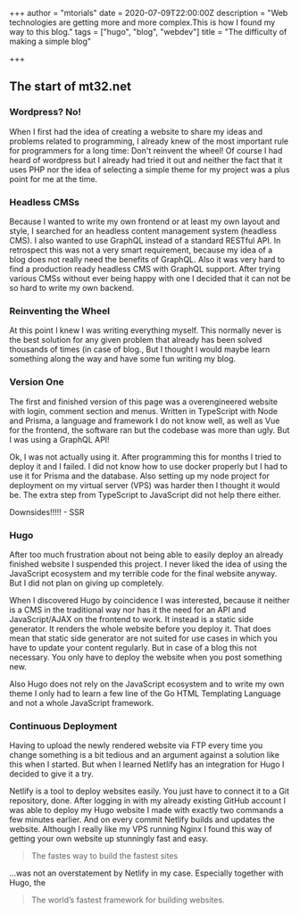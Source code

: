 +++
author = "mtorials"
date = 2020-07-09T22:00:00Z
description = "Web technologies are getting more and more complex.This is how I found my way to this blog."
tags = ["hugo", "blog", "webdev"]
title = "The difficulty of making a simple blog"

+++
## The start of mt32.net

### Wordpress? No!

When I first had the idea of creating a website to share my ideas and problems related to programming, I already knew of the most important rule for programmers for a long time: Don't reinvent the wheel! Of course I had heard of wordpress but I already had tried it out and neither the fact that it uses PHP nor the idea of selecting a simple theme for my project was a plus point for me at the time.

### Headless CMSs

Because I wanted to write my own frontend or at least my own layout and style, I searched for an headless content management system (headless CMS). I also wanted to use GraphQL instead of a standard RESTful API. In retrospect this was not a very smart requirement, because my idea of a blog does not really need the benefits of GraphQL. Also it was very hard to find a production ready headless CMS with GraphQL support. After trying various CMSs without ever being happy with one I decided that it can not be so hard to write my own backend.

### Reinventing the Wheel

At this point I knew I was writing everything myself. This normally never is the best solution for any given problem that already has been solved thousands of times (in case of blog., But I thought I would maybe learn something along the way and have some fun writing my blog.

### Version One

The first and finished version of this page was a overengineered website with login, comment section and menus. Written in TypeScript with Node and Prisma, a language and framework I do not know well, as well as Vue for the frontend, the software ran but the codebase was more than ugly. But I was using a GraphQL API!

Ok, I was not actually using it. After programming this for months I tried to deploy it and I failed. I did not know how to use docker properly but I had to use it for Prisma and the database. Also setting up my node project for deployment on my virtual server (VPS) was harder then I thought it would be. The extra step from TypeScript to JavaScript did not help there either.

Downsides!!!!! - SSR

### Hugo

After too much frustration about not being able to easily deploy an already finished website I suspended this project. I never liked the idea of using the JavaScript ecosystem and my terrible code for the final website anyway. But I did not plan on giving up completely.

When I discovered Hugo by coincidence I was interested, because it neither is a CMS in the traditional way nor has it the need for an API and JavaScript/AJAX on the frontend to work. It instead is a static side generator. It renders the whole website before you deploy it. That does mean that static side generator are not suited for use cases in which you have to update your content regularly. But in case of a blog this not necessary. You only have to deploy the website when you post something new.

Also Hugo does not rely on the JavaScript ecosystem and to write my own theme I only had to learn a few line of the Go HTML Templating Language and not a whole JavaScript framework.

### Continuous Deployment

Having to upload the newly rendered website via FTP every time you change something is a bit tedious and an argument against a solution like this when I started. But when I learned Netlify has an integration for Hugo I decided to give it a try.

Netlify is a tool to deploy websites easily. You just have to connect it to a Git repository, done. After logging in with my already existing GitHub account I was able to deploy my Hugo website I made with exactly two commands a few minutes earlier. And on every commit Netlify builds and updates the website. Although I really like my VPS running Nginx I found this way of getting your own website up stunningly fast and easy.

> The fastes way to build the fastest sites

...was not an overstatement by Netlify in my case. Especially together with Hugo, the 

> The world’s fastest framework for building websites.